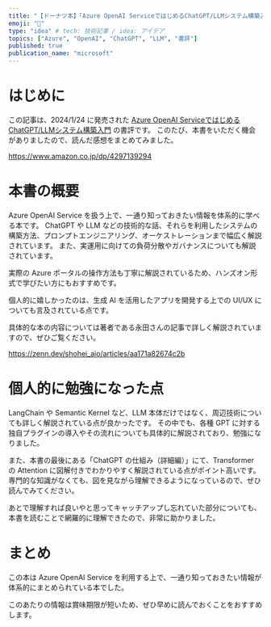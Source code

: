 ```yaml
---
title: "【ドーナツ本】「Azure OpenAI ServiceではじめるChatGPT/LLMシステム構築入門」書評"
emoji: "🍩"
type: "idea" # tech: 技術記事 / idea: アイデア
topics: ["Azure", "OpenAI", "ChatGPT", "LLM", "書評"]
published: true
publication_name: "microsoft"
---
```


# はじめに

この記事は、2024/1/24 に発売された [Azure OpenAI ServiceではじめるChatGPT/LLMシステム構築入門](https://www.amazon.co.jp/dp/4297139294) の書評です。
このたび、本書をいただく機会がありましたので、読んだ感想をまとめてみました。

https://www.amazon.co.jp/dp/4297139294


# 本書の概要

Azure OpenAI Service を扱う上で、一通り知っておきたい情報を体系的に学べる本です。
ChatGPT や LLM などの技術的な話、それらを利用したシステムの構築方法、プロンプトエンジニアリング、オーケストレーションまで幅広く解説されています。
また、実運用に向けての負荷分散やガバナンスについても解説されています。

実際の Azure ポータルの操作方法も丁寧に解説されているため、ハンズオン形式で学びたい方にもおすすめです。

個人的に嬉しかったのは、生成 AI を活用したアプリを開発する上での UI/UX についても言及されている点です。

具体的な本の内容については著者である永田さんの記事で詳しく解説されていますので、ぜひご覧ください。

https://zenn.dev/shohei_aio/articles/aa171a82674c2b

# 個人的に勉強になった点

LangChain や Semantic Kernel など、LLM 本体だけではなく、周辺技術についても詳しく解説されている点が良かったです。
その中でも、各種 GPT に対する独自プラグインの導入やその流れについても具体的に解説されており、勉強になりました。

また、本書の最後にある「ChatGPT の仕組み（詳細編）」にて、Transformer の Attention に図解付きでわかりやすく解説されている点がポイント高いです。
専門的な知識がなくても、図を見ながら理解できるようになっているので、ぜひ読んでみてください。

あとで理解すれば良いやと思ってキャッチアップし忘れていた部分についても、本書を読むことで網羅的に理解できたので、非常に助かりました。

# まとめ

この本は Azure OpenAI Service を利用する上で、一通り知っておきたい情報が体系的にまとめられている本でした。

このあたりの情報は賞味期限が短いため、ぜひ早めに読んでおくことをおすすめします。

